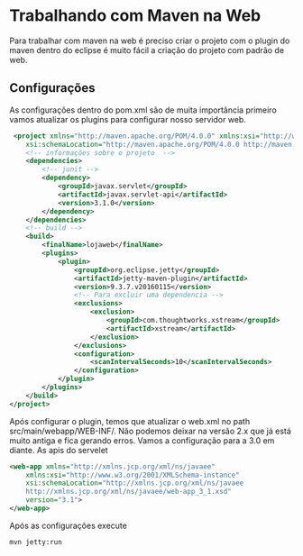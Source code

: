 # Trabalhando com Maven na Web

Para trabalhar com maven na web é preciso criar o projeto com o plugin do maven
dentro do eclipse é muito fácil a criação do projeto com padrão de web.

## Configurações

As configurações dentro do pom.xml são de muita importância primeiro vamos atualizar os plugins para configurar nosso servidor web.

```xml
 <project xmlns="http://maven.apache.org/POM/4.0.0" xmlns:xsi="http://www.w3.org/2001/XMLSchema-instance"
    xsi:schemaLocation="http://maven.apache.org/POM/4.0.0 http://maven.apache.org/maven-v4_0_0.xsd">
    <!-- informações sobre o projeto  -->
    <dependencies>
        <!-- junit -->
        <dependency>
            <groupId>javax.servlet</groupId>
            <artifactId>javax.servlet-api</artifactId>
            <version>3.1.0</version>
        </dependency>
    </dependencies>
    <!-- build -->
    <build>
        <finalName>lojaweb</finalName>
        <plugins>
            <plugin>
                <groupId>org.eclipse.jetty</groupId>
                <artifactId>jetty-maven-plugin</artifactId>
                <version>9.3.7.v20160115</version>
                <!-- Para excluir uma dependencia -->
                <exclusions>
                    <exclusion>
                        <groupId>com.thoughtworks.xstream</groupId>
                        <artifactId>xstream</artifactId>
                    </exclusion>
                </exclusions>
                <configuration>
                    <scanIntervalSeconds>10</scanIntervalSeconds>
                </configuration>
            </plugin>
        </plugins>
    </build>
</project>
```

Após configurar o plugin, temos que atualizar o web.xml no path src/main/webapp/WEB-INF/. Não podemos deixar na versão 2.x que já está muito antiga e fica gerando erros. Vamos a configuração para a 3.0 em diante. As apis do servelet

```xml
<web-app xmlns="http://xmlns.jcp.org/xml/ns/javaee"
    xmlns:xsi="http://www.w3.org/2001/XMLSchema-instance"
    xsi:schemaLocation="http://xmlns.jcp.org/xml/ns/javaee
    http://xmlns.jcp.org/xml/ns/javaee/web-app_3_1.xsd"
    version="3.1">
</web-app>
```

Após as configurações execute

```bash
mvn jetty:run
```
